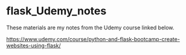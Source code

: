 # flask_Udemy_notes

These materials are my notes from the Udemy course linked below.

https://www.udemy.com/course/python-and-flask-bootcamp-create-websites-using-flask/
